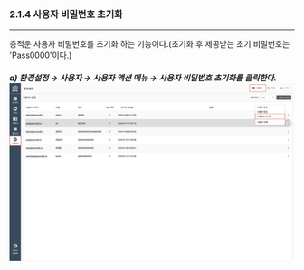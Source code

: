 ### 2.1.4 사용자 비밀번호 초기화

---

층적운 사용자 비밀번호를 초기화 하는 기능이다.\(초기화 후 제공받는 초기 비밀번호는 'Pass0000'이다.\)

##### a\) 환경설정 → 사용자 → 사용자 액션 메뉴 → 사용자 비밀번호 초기화를 클릭한다.![](/assets/KR/3.0.0/2.1.4_1.png)



